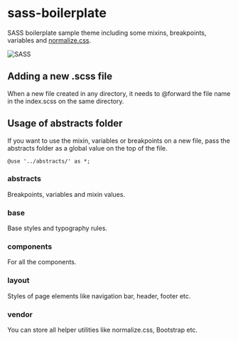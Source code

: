 # sass-boilerplate

SASS boilerplate sample theme including some mixins, breakpoints, variables and [normalize.css](https://necolas.github.io/normalize.css/).

![SASS](https://sass-lang.com/assets/img/styleguide/color-1c4aab2b.png)

## Adding a new .scss file 
When a new file created in any directory, it needs to @forward the file name in the index.scss on the same directory.

## Usage of abstracts folder

If you want to use the mixin, variables or breakpoints on a new file, pass the abstracts folder as a global value on the top of the file. 

`@use '../abstracts/' as *;`

### abstracts

Breakpoints, variables and mixin values.

### base

Base styles and typography rules.

### components

For all the components. 

### layout

Styles of page elements like navigation bar, header, footer etc.
### vendor

You can store all helper utilities like normalize.css, Bootstrap etc.



  

